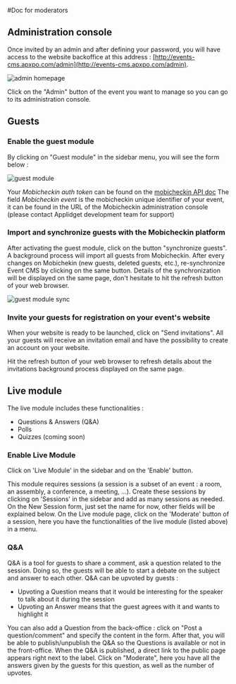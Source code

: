 #Doc for moderators


## Administration console

Once invited by an admin and after defining your password, you will have access to the website backoffice at this address : [http://events-cms.apxpo.com/admin](http://events-cms.apxpo.com/admin).

![admin homepage](https://raw.github.com/applidget/event-cms-documentation/master/images/admin_homepage.png "admin homepage")

Click on the "Admin" button of the event you want to manage so you can go to its administration console.

## Guests

### Enable the guest module

By clicking on "Guest module" in the sidebar menu, you will see the form below :

![guest module](https://raw.github.com/applidget/event-cms-documentation/master/images/guest_module1.png)

Your *Mobicheckin auth token* can be found on the [mobicheckin API doc](https://app.mobicheckin.com/fr/api)
The field *Mobicheckin event* is the mobicheckin unique identifier of your event, it can be found in the URL of the Mobicheckin administration console (please contact Applidget development team for support)

### Import and synchronize guests with the Mobicheckin platform 

After activating the guest module, click on the button "synchronize guests". A background process will import all guests from Mobicheckin.
After every changes on Mobichekin (new guests, deleted guests, etc.), re-synchronize Event CMS by clicking on the same button.
Details of the synchronization will be displayed on the same page, don't hesitate to hit the refresh button of your web browser.

![guest module sync](https://raw.github.com/applidget/event-cms-documentation/master/images/guest_module2.png)

### Invite your guests for registration on your event's website

When your website is ready to be launched, click on "Send invitations". All your guests will receive an invitation email and have the possibility to create an account on your website.

Hit the refresh button of your web browser to refresh details about the invitations background process displayed on the same page.

## Live module

The live module includes these functionalities :
* Questions & Answers (Q&A)
* Polls
* Quizzes (coming soon)


### Enable Live Module

Click on 'Live Module' in the sidebar and on the 'Enable' button.

This module requires sessions (a session is a subset of an event : a room, an assembly, a conference, a meeting, …).
Create these sessions by clicking on 'Sessions' in the sidebar and add as many sessions as needed.
On the New Session form, just set the name for now, other fields will be explained below.
On the Live module page, click on the 'Moderate' button of a session, here you have the functionalities of the live module (listed above) in a menu. 

### Q&A

Q&A is a tool for guests to share a comment, ask a question related to the session. Doing so, the guests will be able to start a debate on the subject and answer to each other.
Q&A can be upvoted by guests :
* Upvoting a Question means that it would be interesting for the speaker to talk about it during the session
* Upvoting an Answer means that the guest agrees with it and wants to highlight it

You can also add a Question from the back-office : click on "Post a question/comment" and specify the content in the form.
After that, you will be able to publish/unpublish the Q&A so the Questions is available or not in the front-office.
When the Q&A is published, a direct link to the public page appears right next to the label.
Click on "Moderate", here you have all the answers given by the guests for this question, as well as the number of upvotes.



